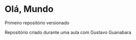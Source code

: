# Olá, Mundo
Primeiro repositório versionado

Repositório criado durante uma aula com Gustavo Guanabara